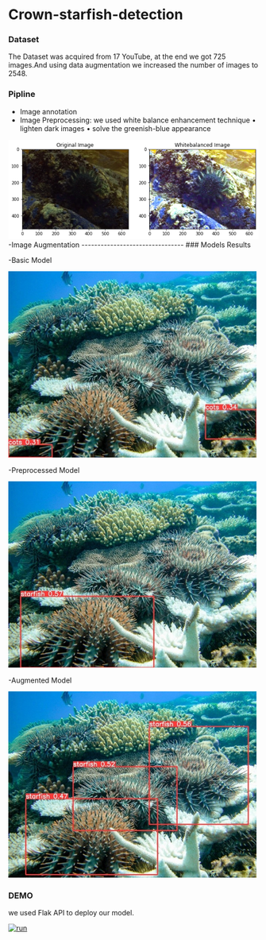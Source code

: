 Crown-starfish-detection
=======================================
### Dataset
The Dataset was acquired from 17 YouTube, at the end we got 725 images.And using data augmentation we increased the number of images to 2548. 
### Pipline
- Image annotation
- Image Preprocessing: we used  white balance enhancement technique 
• lighten dark images
• solve the greenish-blue appearance
<img src="images\output.png" hight="20px">
-Image Augmentation
--------------------------------
### Models Results

-Basic Model


<img src="images\1.jpg" width="500px" hight="500px"/> 

-Preprocessed Model

<img src="images\2.jpeg" width="500px" hight="500px"/>  

-Augmented Model

<img src="images\3.jpeg" width="500px" hight="500px"/> 

### DEMO
we used Flak API to deploy our model.

[![run](https://img.youtube.com/vi/DeSbxpgxe_I/0.jpg)](https://www.youtube.com/embed/DeSbxpgxe_I)

